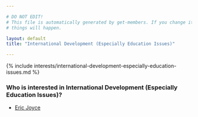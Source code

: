 ```yaml
---

# DO NOT EDIT!
# This file is automatically generated by get-members. If you change it, bad
# things will happen.

layout: default
title: "International Development (Especially Education Issues)"

---
```


{% include interests/international-development-especially-education-issues.md %}

### Who is interested in International Development (Especially Education Issues)?


* [Eric Joyce](members/eric-joyce.html)
